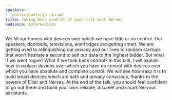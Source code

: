 ```yaml
---
speakers:
- _participants/ju-liu.md
title: Taking back control of your life with Nerves
audience: Intermediate
---
```

We fill our homes with devices over which we have little or no control. Our speakers, doorbells, televisions, and fridges are getting smart. We are getting used to relinquishing our privacy and our lives to random startups that won't hesitate a second to sell our data to the highest bidder. But what if we went rogue? What if we took back control? In this talk, I will explain how to replace devices over which you have no control with devices over which you have absolute and complete control. We will see how easy it is to build smart devices which are safe and privacy conscious, thanks to the powers of Elixir and Nerves. At the end of the talk, you should feel confident to go out there and build your own reliable, discreet and smart Nervous assistants.
